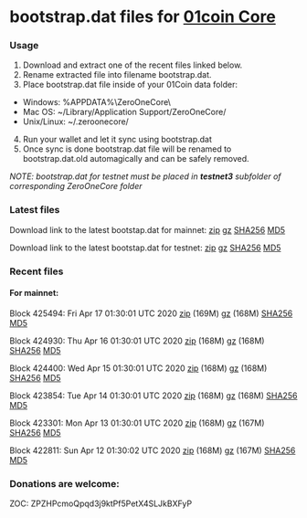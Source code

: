 # bootstrap.dat files for [01coin Core](https://01coin.io)

### Usage

1. Download and extract one of the recent files linked below.
2. Rename extracted file into filename bootstrap.dat.
3. Place bootstrap.dat file inside of your 01Coin data folder:
 - Windows: %APPDATA%\ZeroOneCore\
 - Mac OS: ~/Library/Application Support/ZeroOneCore/
 - Unix/Linux: ~/.zeroonecore/
4. Run your wallet and let it sync using bootstrap.dat
5. Once sync is done bootstrap.dat file will be renamed to bootstrap.dat.old automagically and can be safely removed.

_NOTE: bootstrap.dat for testnet must be placed in **testnet3** subfolder of corresponding ZeroOneCore folder_

### Latest files
Download link to the latest bootstap.dat for mainnet: [zip](https://files.01coin.io/mainnet/bootstrap.dat.zip) [gz](https://files.01coin.io/mainnet/bootstrap.dat.tar.gz) [SHA256](https://files.01coin.io/mainnet/sha256.txt) [MD5](https://files.01coin.io/mainnet/md5.txt)

Download link to the latest bootstap.dat for testnet: [zip](https://files.01coin.io/testnet/bootstrap.dat.zip) [gz](https://files.01coin.io/testnet/bootstrap.dat.tar.gz) [SHA256](https://files.01coin.io/testnet/sha256.txt) [MD5](https://files.01coin.io/testnet/md5.txt)

### Recent files

#### For mainnet:

Block 425494: Fri Apr 17 01:30:01 UTC 2020 [zip](https://files.01coin.io/mainnet/2020-04-17/bootstrap.dat.zip) (169M) [gz](https://files.01coin.io/mainnet/2020-04-17/bootstrap.dat.tar.gz) (168M) [SHA256](https://files.01coin.io/mainnet/2020-04-17/sha256.txt) [MD5](https://files.01coin.io/mainnet/2020-04-17/md5.txt)

Block 424930: Thu Apr 16 01:30:01 UTC 2020 [zip](https://files.01coin.io/mainnet/2020-04-16/bootstrap.dat.zip) (168M) [gz](https://files.01coin.io/mainnet/2020-04-16/bootstrap.dat.tar.gz) (168M) [SHA256](https://files.01coin.io/mainnet/2020-04-16/sha256.txt) [MD5](https://files.01coin.io/mainnet/2020-04-16/md5.txt)

Block 424400: Wed Apr 15 01:30:01 UTC 2020 [zip](https://files.01coin.io/mainnet/2020-04-15/bootstrap.dat.zip) (168M) [gz](https://files.01coin.io/mainnet/2020-04-15/bootstrap.dat.tar.gz) (168M) [SHA256](https://files.01coin.io/mainnet/2020-04-15/sha256.txt) [MD5](https://files.01coin.io/mainnet/2020-04-15/md5.txt)

Block 423854: Tue Apr 14 01:30:01 UTC 2020 [zip](https://files.01coin.io/mainnet/2020-04-14/bootstrap.dat.zip) (168M) [gz](https://files.01coin.io/mainnet/2020-04-14/bootstrap.dat.tar.gz) (168M) [SHA256](https://files.01coin.io/mainnet/2020-04-14/sha256.txt) [MD5](https://files.01coin.io/mainnet/2020-04-14/md5.txt)

Block 423301: Mon Apr 13 01:30:01 UTC 2020 [zip](https://files.01coin.io/mainnet/2020-04-13/bootstrap.dat.zip) (168M) [gz](https://files.01coin.io/mainnet/2020-04-13/bootstrap.dat.tar.gz) (167M) [SHA256](https://files.01coin.io/mainnet/2020-04-13/sha256.txt) [MD5](https://files.01coin.io/mainnet/2020-04-13/md5.txt)

Block 422811: Sun Apr 12 01:30:02 UTC 2020 [zip](https://files.01coin.io/mainnet/2020-04-12/bootstrap.dat.zip) (168M) [gz](https://files.01coin.io/mainnet/2020-04-12/bootstrap.dat.tar.gz) (167M) [SHA256](https://files.01coin.io/mainnet/2020-04-12/sha256.txt) [MD5](https://files.01coin.io/mainnet/2020-04-12/md5.txt)


### Donations are welcome:

ZOC: ZPZHPcmoQpqd3j9ktPf5PetX4SLJkBXFyP
